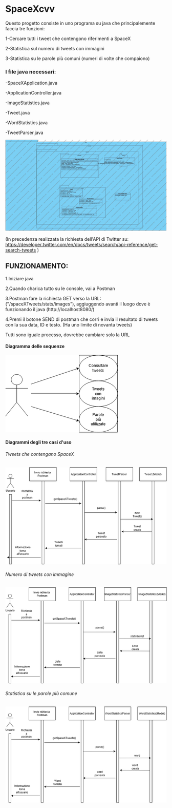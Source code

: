 # SpaceXcvv

Questo progetto consiste in uno programa su java che principalemente faccia tre funzioni:

1-Cercare tutti i tweet che contengono riferimenti a SpaceX

2-Statistica sul numero di tweets con immagini

3-Statistica su le parole più comuni (numeri di volte che compaiono)



### I file java necessari: 

-SpaceXApplication.java

-ApplicationController.java

-ImageStatistics.java

-Tweet.java

-WordStatistics.java

-TweetParser.java

![Diagrama:](https://raw.githubusercontent.com/carlosvillarvega/SpaceXcvv/master/Diagramma.jpg)


(In precedenza realizzata la richiesta dell'API di Twitter su: https://developer.twitter.com/en/docs/tweets/search/api-reference/get-search-tweets )

## FUNZIONAMENTO:

1.Iniziare java 

2.Quando charica tutto su le console, vai a Postman

3.Postman fare la richiesta GET verso la URL: ("/spaceXTweets/stats/images"), aggiuggendo avanti il luogo dove è funzionando il java (http://localhost8080/)

4.Premi il botone SEND di postman che corri e invia il resultato di tweets con la sua data, ID e testo.
(Ha uno limite di novanta tweets)

Tutti sono iguale processo, dovrebbe cambiare solo la URL


#### Diagramma delle sequenze

![Diagrama:](https://raw.githubusercontent.com/carlosvillarvega/SpaceXcvv/master/sequenza.png)


#### Diagrammi degli tre casi d'uso



###### Tweets che contengano SpaceX

![Diagrama:](https://raw.githubusercontent.com/carlosvillarvega/SpaceXcvv/master/utilizocaso1.png)



###### Numero di tweets con immagine

![Diagrama:](https://raw.githubusercontent.com/carlosvillarvega/SpaceXcvv/master/utilizocaso2.png)



###### Statistica su le parole più comune

![Diagrama:](https://raw.githubusercontent.com/carlosvillarvega/SpaceXcvv/master/utilizzo3.png)


